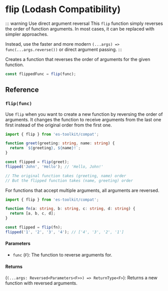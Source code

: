 # flip (Lodash Compatibility)

::: warning Use direct argument reversal
This `flip` function simply reverses the order of function arguments. In most cases, it can be replaced with simpler approaches.

Instead, use the faster and more modern `(...args) => func(...args.reverse())` or direct argument passing.
:::

Creates a function that reverses the order of arguments for the given function.

```typescript
const flippedFunc = flip(func);
```

## Reference

### `flip(func)`

Use `flip` when you want to create a new function by reversing the order of arguments. It changes the function to receive arguments from the last one first instead of the original order from the first one.

```typescript
import { flip } from 'es-toolkit/compat';

function greet(greeting: string, name: string) {
  return `${greeting}, ${name}!`;
}

const flipped = flip(greet);
flipped('John', 'Hello'); // 'Hello, John!'

// The original function takes (greeting, name) order
// But the flipped function takes (name, greeting) order
```

For functions that accept multiple arguments, all arguments are reversed.

```typescript
import { flip } from 'es-toolkit/compat';

function fn(a: string, b: string, c: string, d: string) {
  return [a, b, c, d];
}

const flipped = flip(fn);
flipped('1', '2', '3', '4'); // ['4', '3', '2', '1']
```

#### Parameters

- `func` (`F`): The function to reverse arguments for.

#### Returns

(`(...args: Reversed<Parameters<F>>) => ReturnType<F>`): Returns a new function with reversed arguments.
